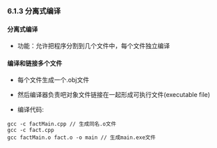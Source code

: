 ### 6.1.3 分离式编译

#### 分离式编译

* 功能：允许把程序分割到几个文件中，每个文件独立编译

#### 编译和链接多个文件

* 每个文件生成一个.obj文件
* 然后编译器负责吧对象文件链接在一起形成可执行文件(executable file)

* 编译代码:

```
gcc -c factMain.cpp	// 生成同名.o文件
gcc -c fact.cpp
gcc factMain.o fact.o -o main // 生成main.exe文件
```

